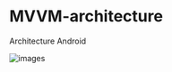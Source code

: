 # MVVM-architecture
Architecture Android

![images](https://user-images.githubusercontent.com/59316805/124594676-49cda880-de8a-11eb-9e82-cd82bf3138eb.png)
